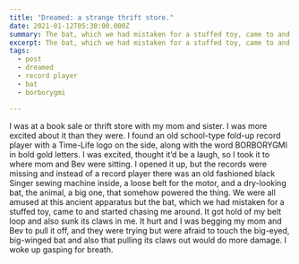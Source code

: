 ```yaml
---
title: "Dreamed: a strange thrift store."
date: 2021-01-12T05:30:00.000Z
summary: The bat, which we had mistaken for a stuffed toy, came to and started chasing me around.
excerpt: The bat, which we had mistaken for a stuffed toy, came to and started chasing me around.
tags:
  - post 
  - dreamed
  - record player
  - bat
  - borborygmi

---
```


I was at a book sale or thrift store with my mom and sister. I was more excited about it than they were. I found an old school-type fold-up record player with a Time-Life logo on the side, along with the word BORBORYGMI in bold gold letters. I was excited, thought it’d be a laugh, so I took it to where mom and Bev were sitting. I opened it up, but the records were missing and instead of a record player there was an old fashioned black Singer sewing machine inside, a loose belt for the motor, and a dry-looking bat, the animal, a big one, that somehow powered the thing.  We were all amused at this ancient apparatus but the bat, which we had mistaken for a stuffed toy, came to and started chasing me around. It got hold of my belt loop and also sunk its claws in me. It hurt and I was begging my mom and Bev to pull it off, and they were trying but were afraid to touch the big-eyed, big-winged bat and also that pulling its claws out would do more damage. I woke up gasping for breath. 

